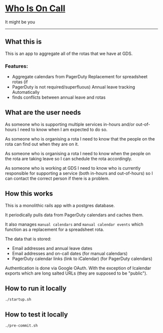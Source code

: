 # [Who Is On Call](https://oncall.cloudapps.digital)

It might be you

---

## What this is

This is an app to aggregate all of the rotas that we have at GDS.

### Features:

- Aggregate calendars from PagerDuty Replacement for spreadsheet rotas (if
- PagerDuty is not required/superfluous) Annual leave tracking Automatically
- finds conflicts between annual leave and rotas

## What are the user needs

As someone who is supporting multiple services in-hours and/or out-of-hours I
need to know when I am expected to do so.

As someone who is organising a rota I need to know that the people on the rota
can find out when they are on it.

As someone who is organising a rota I need to know when the people on the rota
are taking leave so I can schedule the rota accordingly.

As someone who is working at GDS I need to know who is currently responsible
for supporting a service (both in-hours and out-of-hours) so I can contact the
correct person if there is a problem.

## How this works

This is a monolithic rails app with a postgres database.

It periodically pulls data from PagerDuty calendars and caches them.

It also manages `manual calendars` and `manual calendar events` which function
as a replacement for a spreadsheet rota.

The data that is stored:
- Email addresses and annual leave dates
- Email addresses and on-call dates (for manual calendars)
- PagerDuty calendar links (link to iCalendar) (for PagerDuty calendars)

Authentication is done via Google OAuth. With the exception of Icalendar
exports which are long salted URLs (they are supposed to be "public").

## How to run it locally
`./startup.sh`

## How to test it locally
`./pre-commit.sh`
